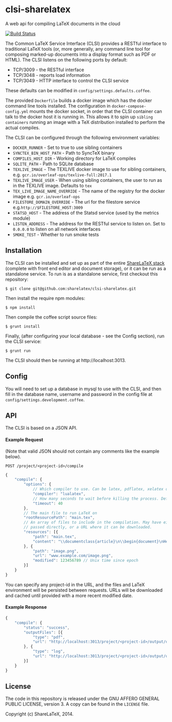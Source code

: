 clsi-sharelatex
===============

A web api for compiling LaTeX documents in the cloud

[![Build Status](https://travis-ci.org/sharelatex/clsi-sharelatex.png?branch=master)](https://travis-ci.org/sharelatex/clsi-sharelatex)

The Common LaTeX Service Interface (CLSI) provides a RESTful interface to traditional LaTeX tools (or, more generally, any command line tool for composing marked-up documents into a display format such as PDF or HTML). The CLSI listens on the following ports by default:

* TCP/3009 - the RESTful interface
* TCP/3048 - reports load information
* TCP/3049 - HTTP interface to control the CLSI service

These defaults can be modified in `config/settings.defaults.coffee`.

The provided `Dockerfile` builds a docker image which has the docker command line tools installed. The configuration in `docker-compose-config.yml` mounts the docker socket, in order that the CLSI container can talk to the docker host it is running in. This allows it to spin up `sibling containers` running an image with a TeX distribution installed to perform the actual compiles.

The CLSI can be configured through the following environment variables:

  * `DOCKER_RUNNER` - Set to true to use sibling containers
  * `SYNCTEX_BIN_HOST_PATH` - Path to SyncTeX binary
  * `COMPILES_HOST_DIR` - Working directory for LaTeX compiles
  * `SQLITE_PATH` - Path to SQLite database
  * `TEXLIVE_IMAGE` - The TEXLIVE docker image to use for sibling containers, e.g. `gcr.io/overleaf-ops/texlive-full:2017.1`
  * `TEXLIVE_IMAGE_USER` - When using sibling containers, the user to run as in the TEXLIVE image. Defaults to `tex`
  * `TEX_LIVE_IMAGE_NAME_OVERRIDE` - The name of the registry for the docker image e.g. `gcr.io/overleaf-ops`
  * `FILESTORE_DOMAIN_OVERRIDE` - The url for the filestore service e.g.`http://$FILESTORE_HOST:3009`
  * `STATSD_HOST` - The address of the Statsd service (used by the metrics module)
  * `LISTEN_ADDRESS` - The address for the RESTful service to listen on. Set to `0.0.0.0` to listen on all network interfaces
  * `SMOKE_TEST` - Whether to run smoke tests

Installation
------------

The CLSI can be installed and set up as part of the entire [ShareLaTeX stack](https://github.com/sharelatex/sharelatex) (complete with front end editor and document storage), or it can be run as a standalone service. To run is as a standalone service, first checkout this repository:

    $ git clone git@github.com:sharelatex/clsi-sharelatex.git
    
Then install the require npm modules:

    $ npm install
    
Then compile the coffee script source files:

    $ grunt install
    
Finally, (after configuring your local database - see the Config section), run the CLSI service:

    $ grunt run
    
The CLSI should then be running at http://localhost:3013.
    
Config
------

You will need to set up a database in mysql to use with the CLSI, and then fill in the database name, username and password in the config file at `config/settings.development.coffee`.

API
---

The CLSI is based on a JSON API.

#### Example Request

(Note that valid JSON should not contain any comments like the example below).

    POST /project/<project-id>/compile

```javascript
{
    "compile": {
        "options": {
            // Which compiler to use. Can be latex, pdflatex, xelatex or lualatex
            "compiler": "lualatex",
            // How many seconds to wait before killing the process. Default is 60.
            "timeout": 40 
        },
        // The main file to run LaTeX on
        "rootResourcePath": "main.tex", 
        // An array of files to include in the compilation. May have either the content
        // passed directly, or a URL where it can be downloaded.
        "resources": [{
            "path": "main.tex",
            "content": "\\documentclass{article}\n\\begin{document}\nHello World\n\\end{document}"
        }, {
            "path": "image.png",
            "url": "www.example.com/image.png",
            "modified": 123456789 // Unix time since epoch
        }]
    }
}
```

You can specify any project-id in the URL, and the files and LaTeX environment will be persisted between requests.
URLs will be downloaded and cached until provided with a more recent modified date.

#### Example Response

```javascript
{
    "compile": {
        "status": "success",
        "outputFiles": [{
            "type": "pdf",
            "url": "http://localhost:3013/project/<project-id>/output/output.pdf"
        }, {
            "type": "log",
            "url": "http://localhost:3013/project/<project-id>/output/output.log"
        }]
    }
}
```

License
-------

The code in this repository is released under the GNU AFFERO GENERAL PUBLIC LICENSE, version 3. A copy can be found in the `LICENSE` file.

Copyright (c) ShareLaTeX, 2014.
